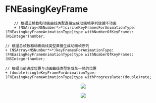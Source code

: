 # FNEasingKeyFrame

        // 根据总帧数和动画曲线类型直接生成动画帧序列做循环动画
        + (NSArray<NSNumber*>*)circleKeyFramesForAnimationType:(FNEasingKeyFrameAnimationType)type withNumberOfKeyFrames:(NSInteger)number;

    // 根据总帧数和动画曲线类型直接生成动画帧序列
    + (NSArray<NSNumber*>*)keyFramesForAnimationType:(FNEasingKeyFrameAnimationType)type withNumberOfKeyFrames:(NSInteger)number;
    
    // 根据当前进度位置与动画曲线类型生成某一帧的位置
    + (double)singleKeyFrameForAnimationType:(FNEasingKeyFrameAnimationType)type withProgressRate:(double)rate;

<p align="center">
  <img src="https://user-images.githubusercontent.com/14304699/29125436-467fe75c-7d4e-11e7-8da1-9869d27b5625.jpg">
</p>

<p align="center">
  <img src="https://user-images.githubusercontent.com/14304699/29126410-e24ae950-7d50-11e7-8559-31a79cdd6978.jpg">
</p>
